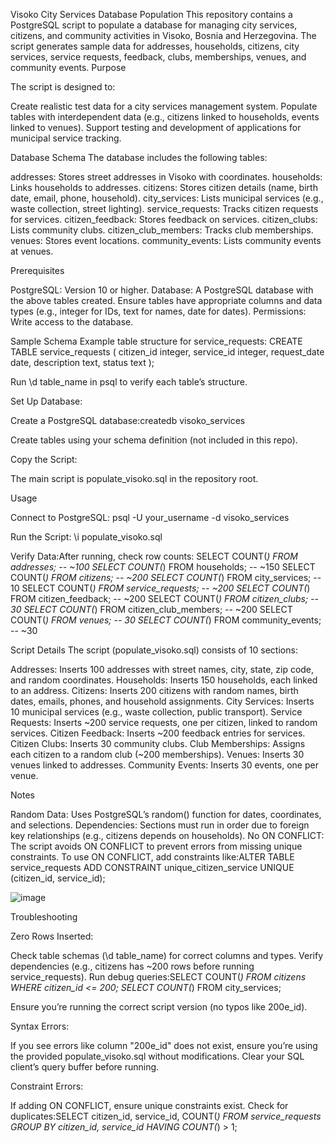 Visoko City Services Database Population
This repository contains a PostgreSQL script to populate a database for managing city services, citizens, and community activities in Visoko, Bosnia and Herzegovina. The script generates sample data for addresses, households, citizens, city services, service requests, feedback, clubs, memberships, venues, and community events.
Purpose

The script is designed to:

Create realistic test data for a city services management system.
Populate tables with interdependent data (e.g., citizens linked to households, events linked to venues).
Support testing and development of applications for municipal service tracking.

Database Schema
The database includes the following tables:

addresses: Stores street addresses in Visoko with coordinates.
households: Links households to addresses.
citizens: Stores citizen details (name, birth date, email, phone, household).
city_services: Lists municipal services (e.g., waste collection, street lighting).
service_requests: Tracks citizen requests for services.
citizen_feedback: Stores feedback on services.
citizen_clubs: Lists community clubs.
citizen_club_members: Tracks club memberships.
venues: Stores event locations.
community_events: Lists community events at venues.

Prerequisites

PostgreSQL: Version 10 or higher.
Database: A PostgreSQL database with the above tables created. Ensure tables have appropriate columns and data types (e.g., integer for IDs, text for names, date for dates).
Permissions: Write access to the database.

Sample Schema
Example table structure for service_requests:
CREATE TABLE service_requests (
    citizen_id integer,
    service_id integer,
    request_date date,
    description text,
    status text
);

Run \d table_name in psql to verify each table’s structure.


Set Up Database:

Create a PostgreSQL database:createdb visoko_services


Create tables using your schema definition (not included in this repo).


Copy the Script:

The main script is populate_visoko.sql in the repository root.



Usage

Connect to PostgreSQL:
psql -U your_username -d visoko_services


Run the Script:
\i populate_visoko.sql


Verify Data:After running, check row counts:
SELECT COUNT(*) FROM addresses;          -- ~100
SELECT COUNT(*) FROM households;        -- ~150
SELECT COUNT(*) FROM citizens;          -- ~200
SELECT COUNT(*) FROM city_services;     -- 10
SELECT COUNT(*) FROM service_requests;  -- ~200
SELECT COUNT(*) FROM citizen_feedback;  -- ~200
SELECT COUNT(*) FROM citizen_clubs;     -- 30
SELECT COUNT(*) FROM citizen_club_members; -- ~200
SELECT COUNT(*) FROM venues;            -- 30
SELECT COUNT(*) FROM community_events;  -- ~30



Script Details
The script (populate_visoko.sql) consists of 10 sections:

Addresses: Inserts 100 addresses with street names, city, state, zip code, and random coordinates.
Households: Inserts 150 households, each linked to an address.
Citizens: Inserts 200 citizens with random names, birth dates, emails, phones, and household assignments.
City Services: Inserts 10 municipal services (e.g., waste collection, public transport).
Service Requests: Inserts ~200 service requests, one per citizen, linked to random services.
Citizen Feedback: Inserts ~200 feedback entries for services.
Citizen Clubs: Inserts 30 community clubs.
Club Memberships: Assigns each citizen to a random club (~200 memberships).
Venues: Inserts 30 venues linked to addresses.
Community Events: Inserts 30 events, one per venue.

Notes

Random Data: Uses PostgreSQL’s random() function for dates, coordinates, and selections.
Dependencies: Sections must run in order due to foreign key relationships (e.g., citizens depends on households).
No ON CONFLICT: The script avoids ON CONFLICT to prevent errors from missing unique constraints. To use ON CONFLICT, add constraints like:ALTER TABLE service_requests ADD CONSTRAINT unique_citizen_service UNIQUE (citizen_id, service_id);


![image](https://github.com/user-attachments/assets/9eb75249-9093-4123-a9ea-7064e594c355)



Troubleshooting

Zero Rows Inserted:

Check table schemas (\d table_name) for correct columns and types.
Verify dependencies (e.g., citizens has ~200 rows before running service_requests).
Run debug queries:SELECT COUNT(*) FROM citizens WHERE citizen_id <= 200;
SELECT COUNT(*) FROM city_services;


Ensure you’re running the correct script version (no typos like 200e_id).


Syntax Errors:

If you see errors like column "200e_id" does not exist, ensure you’re using the provided populate_visoko.sql without modifications.
Clear your SQL client’s query buffer before running.


Constraint Errors:

If adding ON CONFLICT, ensure unique constraints exist. Check for duplicates:SELECT citizen_id, service_id, COUNT(*) FROM service_requests GROUP BY citizen_id, service_id HAVING COUNT(*) > 1;

